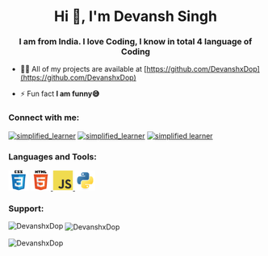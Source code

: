 <h1 align="center">Hi 👋, I'm Devansh Singh</h1>
<h3 align="center">I am from India. I love Coding, I know in total 4 language of Coding</h3>


- 👨‍💻 All of my projects are available at [https://github.com/DevanshxDop](https://github.com/DevanshxDop)

- ⚡ Fun fact **I am funny😅**

<h3 align="left">Connect with me:</h3>
<p align="left">
<a href="https://discord.gg/MnncmwdXUf" target="blank"><img align="center" src="https://cdn-icons-png.flaticon.com/512/2111/2111370.png" alt="simplified_learner" height="30" width="30" /></a>
<a href="https://devanshop.live/" arget="blank"><img align="center" src="https://i.ibb.co/vc3LNT7/cropped-pngwing-com-300x294.png" alt="simplified_learner" height="30" width="30" /></a>
<a href="https://www.youtube.com/@devanshgamer8813" target="blank"><img align="center" src="https://raw.githubusercontent.com/rahuldkjain/github-profile-readme-generator/master/src/images/icons/Social/youtube.svg" alt="simplified learner" height="30" width="40" /></a>
</p>

<h3 align="left">Languages and Tools:</h3>
<p align="left"> <img src="https://raw.githubusercontent.com/devicons/devicon/master/icons/css3/css3-original-wordmark.svg" alt="css3" width="40" height="40"/> </a> <a href="https://www.w3.org/html/" target="_blank" rel="noreferrer"> <img src="https://raw.githubusercontent.com/devicons/devicon/master/icons/html5/html5-original-wordmark.svg" alt="html5" width="40" height="40"/> </a> </a> <a href="https://developer.mozilla.org/en-US/docs/Web/JavaScript" target="_blank" rel="noreferrer"> <img src="https://raw.githubusercontent.com/devicons/devicon/master/icons/javascript/javascript-original.svg" alt="javascript" width="40" height="40"/> </a> <a href="https://www.python.org" target="_blank" rel="noreferrer"> <img src="https://raw.githubusercontent.com/devicons/devicon/master/icons/python/python-original.svg" alt="python" width="40" height="40"/> </a> </p>
<h3 align="left">Support:</h3>

<p><img align="left" src="https://github-readme-stats.vercel.app/api/top-langs?username=DevanshxDop&show_icons=true&locale=en&layout=compact" alt="DevanshxDop" /></p>

<p>&nbsp;<img align="center" src="https://github-readme-stats.vercel.app/api?username=DevanshxDop&show_icons=true&locale=en" alt="DevanshxDop" /></p>

<p><img align="center" src="https://github-readme-streak-stats.herokuapp.com/?user=DevanshxDop&" alt="DevanshxDop" /></p>